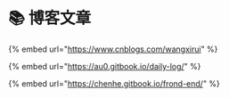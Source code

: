 # 📚 博客文章

{% embed url="https://www.cnblogs.com/wangxirui" %}

{% embed url="https://au0.gitbook.io/daily-log/" %}

{% embed url="https://chenhe.gitbook.io/frond-end/" %}

